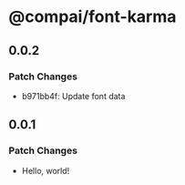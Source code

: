 # @compai/font-karma

## 0.0.2

### Patch Changes

- b971bb4f: Update font data

## 0.0.1

### Patch Changes

- Hello, world!
